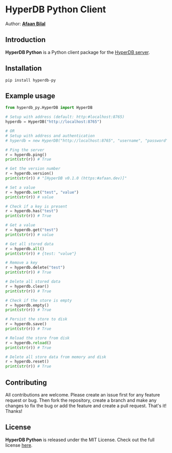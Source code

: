 HyperDB Python Client
=====================

Author: **[Afaan Bilal](https://afaan.dev)**

## Introduction
**HyperDB Python** is a Python client package for the [HyperDB server](https://github.com/AfaanBilal/hyperdb).

## Installation
````
pip install hyperdb-py
````

## Example usage
````py
from hyperdb_py.HyperDB import HyperDB

# Setup with address (default: http:#localhost:8765)
hyperdb = HyperDB("http://localhost:8765")

# OR
# Setup with address and authentication
# hyperdb = new HyperDB("http://localhost:8765", "username", "password")

# Ping the server
r = hyperdb.ping()
print(str(r)) # True

# Get the version number
r = hyperdb.version()
print(str(r)) # "[HyperDB v0.1.0 (https:#afaan.dev)]"

# Set a value
r = hyperdb.set("test", "value")
print(str(r)) # value

# Check if a key is present
r = hyperdb.has("test")
print(str(r)) # True

# Get a value
r = hyperdb.get("test")
print(str(r)) # value

# Get all stored data
r = hyperdb.all()
print(str(r)) # {test: "value"}

# Remove a key
r = hyperdb.delete("test")
print(str(r)) # True

# Delete all stored data
r = hyperdb.clear()
print(str(r)) # True

# Check if the store is empty
r = hyperdb.empty()
print(str(r)) # True

# Persist the store to disk
r = hyperdb.save()
print(str(r)) # True

# Reload the store from disk
r = hyperdb.reload()
print(str(r)) # True

# Delete all store data from memory and disk
r = hyperdb.reset()
print(str(r)) # True
````

## Contributing
All contributions are welcome. Please create an issue first for any feature request
or bug. Then fork the repository, create a branch and make any changes to fix the bug
or add the feature and create a pull request. That's it!
Thanks!

## License
**HyperDB Python** is released under the MIT License.
Check out the full license [here](LICENSE).
